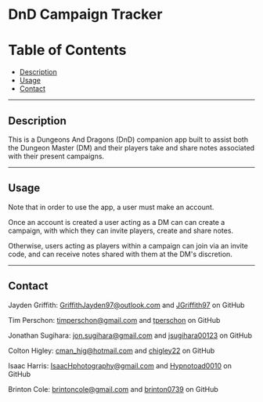 # DnD Campaign Tracker
# Table of Contents

* [Description](#description)
* [Usage](#usage)
* [Contact](#contact)

---
## Description

This is a Dungeons And Dragons (DnD) companion app built to assist both the Dungeon Master (DM) and their players take and share notes associated with their present campaigns.

---
## Usage

Note that in order to use the app, a user must make an account.

Once an account is created a user acting as a DM can can create a campaign, with which they can invite players, create and share notes.

Otherwise, users acting as players within a campaign can join via an invite code, and can receive notes shared with them at the DM's discretion.

---
## Contact

Jayden Griffith: [GriffithJayden97@outlook.com](mailto:GriffithJayden97@outlook.com) and [JGriffith97](https://github.com/JGriffith97) on GitHub

Tim Perschon: [timperschon@gmail.com](mailto:timperschon@gmail.com) and [tperschon](https://github.com/tperschon/) on GitHub

Jonathan Sugihara: [jon.sugihara@gmail.com](mailto:jon.sugihara@gmail.com) and [jsugihara00123](https://github.com/jsugihara00123) on GitHub

Colton Higley: [cman_hig@hotmail.com](mailto:cman_hig@hotmail.com) and [chigley22](https://github.com/chigley22) on GitHub

Isaac Harris: [IsaacHphotography@gmail.com](IsaacHphotography@gmail.com) and [Hypnotoad0010](https://github.com/Hypnotoad0010) on GitHub

Brinton Cole: [brintoncole@gmail.com](brintoncole@gmail.com) and [brinton0739](https://github.com/brinton0739) on GitHub
